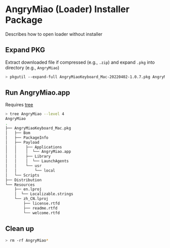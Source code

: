 # AngryMiao (Loader) Installer Package
Describes how to open loader without installer

## Expand PKG
Extract downloaded file if compressed (e.g., `.zip`) and expand `.pkg` into directory (e.g., `AngryMiao`)
```sh
> pkgutil --expand-full AngryMiaoKeyboard_Mac-20220402-1.0.7.pkg AngryMiao
```

## Run AngryMiao.app
Requires [tree](https://github.com/Old-Man-Programmer/tree)
```sh
> tree AngryMiao --level 4
AngryMiao
.
├── AngryMiaoKeyboard_Mac.pkg
│   ├── Bom
│   ├── PackageInfo
│   ├── Payload
│   │    ├── Applications
│   │    │  └── AngryMiao.app
│   │    ├── Library
│   │    │  └── LaunchAgents
│   │    └── usr
│   │        └── local
│   └── Scripts
├── Distribution
└── Resources
    ├── en.lproj
    │  └── Localizable.strings
    └── zh_CN.lproj
        ├── license.rtfd
        ├── readme.rtfd
        └── welcome.rtfd
```

## Clean up
```sh
> rm -rf AngryMiao*
```
